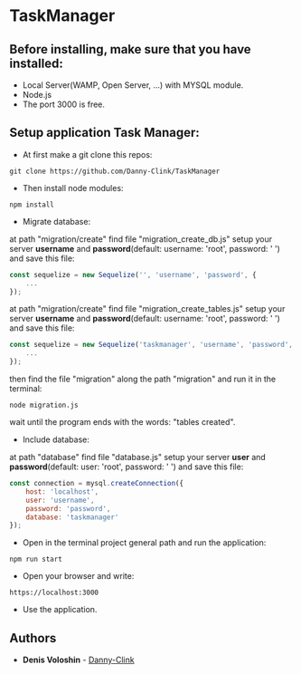 # TaskManager
## Before installing, make sure that you have installed:

* Local Server(WAMP, Open Server, ...) with MYSQL module.
* Node.js
* The port 3000 is free.

## Setup application Task Manager:

* At first make a git clone this repos:
```
git clone https://github.com/Danny-Clink/TaskManager
```
* Then install node modules:
```
npm install
```
* Migrate database:

at path "migration/create" find file "migration_create_db.js" setup your server **username** and **password**(default: username: 'root', password: ' ') and save this file:

```js
const sequelize = new Sequelize('', 'username', 'password', {
	...
});
```

at path "migration/create" find file "migration_create_tables.js" setup your server **username** and **password**(default: username: 'root', password: ' ') and save this file:

```js
const sequelize = new Sequelize('taskmanager', 'username', 'password', {
	...
});
```

then find the file "migration" along the path "migration" and run it in the terminal:

```
node migration.js
```

wait until the program ends with the words: "tables created".

* Include database:

at path "database" find file "database.js" setup your server **user** and **password**(default: user: 'root', password: ' ') and save this file:

```js
const connection = mysql.createConnection({
	host: 'localhost',
	user: 'username',
	password: 'password',
	database: 'taskmanager'
});
```

* Open in the terminal project general path and run the application:

```
npm run start
```

* Open your browser and write:

```
https://localhost:3000
```

* Use the application.

## Authors

* **Denis Voloshin** - [Danny-Clink](https://github.com/Danny-Clink)